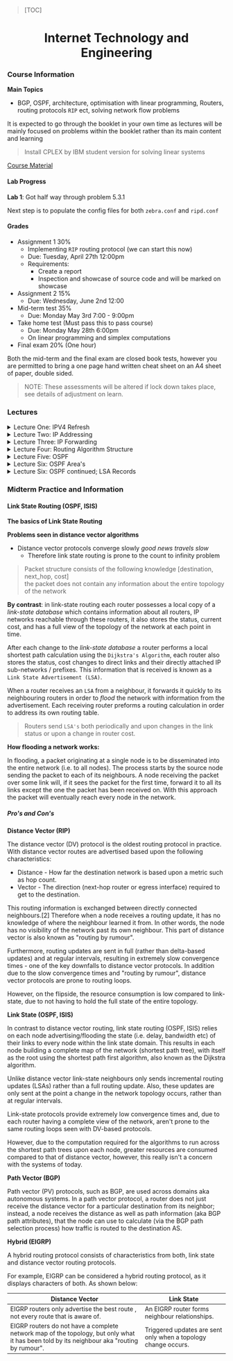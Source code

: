 > [TOC]

<center>

# Internet Technology and Engineering

</center>

### Course Information

**Main Topics**

- BGP, OSPF, architecture, optimisation with linear programming, Routers, routing protocols `RIP` ect, solving network flow problems

It is expected to go through the booklet in your own time as lectures will be mainly focused on problems within the booklet rather
than its main content and learning

> Install CPLEX by IBM student version for solving linear systems

[Course Material](https://learn.canterbury.ac.nz/course/view.php?id=10169&section=1)

#### Lab Progress

**Lab 1**: Got half way through problem 5.3.1

Next step is to populate the config files for both `zebra.conf` and `ripd.conf`

#### Grades

- Assignment 1 30%
    - Implementing `RIP` routing protocol (we can start this now)
    - Due: Tuesday, April 27th 12:00pm
    - Requirements:
        - Create a report
        - Inspection and showcase of source code and will be marked on showcase
- Assignment 2 15%
    - Due: Wednesday, June 2nd 12:00
- Mid-term test 35%
    - Due: Monday May 3rd 7:00 - 9:00pm
- Take home test (Must pass this to pass course)
    - Due: Monday May 28th 6:00pm
    - On linear programming and simplex computations
- Final exam 20% (One hour)

Both the mid-term and the final exam are closed book tests, however you are permitted to bring
a one page hand written cheat sheet on an A4 sheet of paper, double sided.

> NOTE: These assessments will be altered if lock down takes place, see details of adjustment on learn.

### Lectures

<details close="">
  <summary>Lecture One: IPV4 Refresh</summary>


Packets are called `dataframes`, each interface in the network is assigned an `IP` address (each wifi card/ethernet)

`IP` service is a *best effort* protocol, it is unreliable, doesn't use acknowledgements, retransmissions etc,
here is the packet structure of a `IPV4` packet (dataframe)

![packet](./Diagrams/ipv4_packet_structure.png)

</details>

<details close="">
  <summary>Lecture Two: IP Addressing</summary>

**IP Address Representation**

- IP addresses have a width of 32 bits
- They are supposed to be worldwide unique
    * This is no longer true
- IP addresses are written in dotted-decimal notation
- They have an internal structure:
    * `<network-id>` `<host-id>`

**Classless Inter-Domain Routing**

- Question: how many bits to allocate to `<network-id>`?
- In the early days this was fixed to three different values
- This proved inflexible
- `CIDR`: Classless Inter-Domain Routing
- Introduced in 1993
- Modern routing protocols `OSPF, RIPv2, BGP` use `CIDR`
- In `CIDR` a network is specified by two values
    * A 32 bit network address
    * A 32 bit network mask (`netmask`)

**CIDR - Netmask**

- For a given 32-bit IP address, the net-mask specifies which bits belong to network-id and which
    bit belong to host-id
- The net-mask consists of 32 bits the left *k* bits are ones the remaining 32 - *k* bits are zeros; *where k is the net-mask*

> To use a net-mask in practice we can use a boolean `AND` operation in order to pull the ones with a mask

In order to completely specify an IP network, we must provide both the IP address and the net-mask:

$$192.168.40.0/24$$
$$192.168.40.0/21$$

> Note: The above network prefixes are NOT the same network. *due to different net-masks*

**Aggregation**

The number of available host addresses in a `/k` network is: $2^{32-k} - 2$

The big problem is the size of routing/forwarding tables.

[Example of why this is a problem: 35:40](https://echo360.org.au/lesson/G_8f1a649f-406a-4efb-ab3c-60f1c74f77c7_2edec770-99c1-4501-9fd4-3441f9fdc940_2021-02-25T10:00:00.000_2021-02-25T10:55:00.000/classroom#sortDirection=desc)

Address aggregation is an important approach of reducing the size of forwarding tables, it makes use
of `CIDR`. (This keeps the routing tables small)

</details>

<details close="">
  <summary>Lecture Three: IP Forwarding</summary>

**Routing Daemon**

- Refers to the forwarding table
- gathers the IP output
    * deliver directory or calculate next hop
    * decrement `TTL`
    * recompute header checksum
- passed to network interfaces
- IP input queue
- process IP options
- check if our packet:
    * destined to one of my IP addresses
    * destined to broadcast address
        + send via `UDP, TCP, ICMP`
    * Forward datagram *if forwarding is enabled*

**Forwarding Table Contents**

- Each entry in the forwarding table contains:
    * Destination IP prefix
    * Information about next hop
        + IP address of next-hop router or interface towards it
        + IP address of directly connected network (with net-mask)
    * Flags
        + whether next hop is router or directly attached network
    * Specification of outgoing interface
    * Most end hosts leverage the default route mechanism
        + An end host can differentiate between packets to local destinations
        + Packets to local destinations are delivered directly
        + Packets to all other destinations are sent to default router
- Forwarding tables in Routers
    * Most routers at the fringe of the internet only have routing table entries for a subset of all networks, for all other networks they use default routers
    * Some routers in the core
        + do not have a default router
        + are (transitively) the ultimate default routers of other routers
        + must know (almost) all the internet networks

`ARP Protocol`
- Main focus is to find the mac address of a station
- Broadcast to the station until a router responds (when the mac address matches the responders)

`ICMP`
- Not a protocol, it is just a set of error messages that are useful.
- This is optional, you cannot expect a router to implement this as `ICMP` can be stopped with a firewall or by a select router

</details>

<details close="">
  <summary>Lecture Four: Routing Algorithm Structure</summary>

The main purpose of this lecture is to discuss the pros and cons of Link State Routing and
Distance Vector Routing.

**Distance Vector** - *Bellman Ford*
- Talks only to immediate neighbours.
- Once received update, the routers neighbours will re-draw their routing tables.
- In `RIP` a triggered update only sends triggered updates when something bad happens (fast).
    * (`RIP` works on the concept that bad news travels fast and good news travels slow).
    * Because of this, it may take a long time for nodes in the network to update routing tables
        + Inconsistencies in routing tables of the network can introduce routing loops.
        + This can also introduce the counting to infinity problem.
        + This also introduces security issues as by acting as a node, we can disrupt the neighbouring routing topology

**Link State** - *Dijkstra's*
- Each and every router has a local copy of the full topology on the network (a link state database).
- floods changes in the topology to the entire network.
- the flood can be fast.
- each router hosts its own database.
- once the database is up to date, each router runs its algorithm in order to re-allocate the topology of the network.
- will need to store a sequence number in order to see whether a router is up to date.

</details>

<details close="">
  <summary>Lecture Five: OSPF</summary>

- In OSPF packets get encapsulated
- Distance Vector algorithm (only talks to immediate neighbours)
- is a broadcast network (can reach all stations)
- scalability issue as in large networks many iterations
    * this can be solved with OSPF areas (see lecture 6 and routing-booklet on learn)

OSPF can support five different types of IP sub-networks

- Point-to-point network: OSPF routers are connected through p2p links, only two routers share a transmission medium, and whenever one of them sends there is only one reciever, examples of this include dial-up lines or optical links, in this type of network it is trivial to discover neighboured OSPF routers.
- Broadcast networks: several OSPF routers are attached to an underlying IP subnetwork with MAC-layer broadcast or multicast address and can be heard by all other routers in the same subnetwork, the discovery of all OSPF routers is easy on broadcast networks
- non-broadcast multi-access networks: several OSPF routers are attached to the same IP subnetwork and can reach each other, but this subnetwork does not have broadcast, examples of this type of network is a frame relay network, because of lack of ability to broadcast, finding other routers is difficult.
- virtual links: in virtual links it is possible to connect two non-neighboured OSPF area-border routers through other routers in an intermediate area, intuitively, these two routers establish a tunnel over the intermediate area, and again the discovery of the neighboured router in a virtual link requires configuration.

</details>

<details close="">
  <summary>Lecture Six: OSPF Area's</summary>

An aria consists of a number of OSPF routers and IP subnetworks - each IP subnetwork in an `OSPF` domain belongs to exactly one area. Routers that belong to two different areas are called area-border routers, other routers are called internal routers.

When we have large networks, we have a scalability issue with Distance Vector protocols, because of this we must we would be better to use link state advertisements, this is when a link state advertisement router only generates information about its local environment, (only the attached IP sub-networks and its neighboured OSPF routers.) Describing an IP subnetwork in an OSPF LSA takes a few tens of bytes, similarly for a neighbour, and considering that usually routers do not have more than a few dozen to a few hundreds of interfaces the total volume of data a router generates for all its links is moderate.

In this type of network, each area can be assigned any ID (no stack template), with one exception, the protocol must contain an area with ID=0. This is called the **backbone area or core area**

- AreaID is identified by a 32-bit value
- OSPF performs hierarchical routing with these areas
- Routers belonging to the core area are called core routers
- Routers pertaining to other areas are called low-level routers as they are apart of low-level area's
- Only the core area can have BGP border routers / AS boundary routers.

Here is the packet structure of the OSPF packet.

![packet structure](./Diagrams/ospf_packet_structure.png)

</details>

<details close="">
  <summary>Lecture Six: OSPF continued; LSA Records</summary>

As explained previously, an LSU packet is simply a container for one or more LSA records, therefore the strucutre of an LSA packet is simple
(see Routing 3.5)

> NOTE: all fields are set in 32 bits, this is because the data bus size is 32 bits for LSA



</details>

### Midterm Practice and Information

#### Link State Routing (OSPF, ISIS)

**The basics of Link State Routing**


**Problems seen in distance vector algorithms**

- Distance vector protocols converge slowly *good news travels slow*
  - Therefore link state routing is prone to the count to infinity problem

> Packet structure consists of the following knowledge [destination, next_hop, cost] \
> the packet does not contain any information about the entire topology of the network

**By contrast**: in link-state routing each router possesses a local copy of a *link-state database*
which contains information about all routers, IP networks reachable through these routers, it also stores
the status, current cost, and has a full view of the topology of the network at each point in time.

After each change to the *link-state database* a router performs a local shortest path calculation
using the `Dijkstra's Algorithm`, each router also stores the status, cost changes to direct links
and their directly attached IP sub-networks / prefixes. This information that is received is known
as a `Link State Advertisement (LSA)`.

When a router receives an `LSA` from a neighbour, it forwards it quickly to its neighbouring
routers in order to *flood* the network with information from the advertisement. Each receiving
router preforms a routing calculation in order to address its own routing table.

> Routers send `LSA's` both periodically and upon changes in the link status or upon a change in
> router cost.

**How flooding a network works:**

In flooding, a packet originating at a single node is to be disseminated into the entire network (i.e. to all nodes). The process starts by the source node sending the packet to each of its neighbours. A node receiving the packet over some link will, if it sees the packet for the first time, forward it to all its links except the one the packet has been received on. With this approach the packet will eventually reach every node in the network.



##### Pro's and Con's

**Distance Vector (RIP)** 

The distance vector (DV) protocol is the oldest routing protocol in practice. With distance vector routes are advertised based upon the following characteristics:

- Distance - How far the destination network is based upon a metric such as hop count.
- Vector - The direction (next-hop router or egress interface) required to get to the destination.

This routing information is exchanged between directly connected neighbours.[2] Therefore when a node receives a routing update, it has no knowledge of where the neighbour learned it from. In other words, the node has no visibility of the network past its own neighbour. This part of distance vector is also known as "routing by rumour".

Furthermore, routing updates are sent in full (rather than delta-based updates) and at regular intervals, resulting in extremely slow convergence times - one of the key downfalls to distance vector protocols. In addition due to the slow convergence times and "routing by rumour", distance vector protocols are prone to routing loops.

However, on the flipside, the resource consumption is low compared to link-state, due to not having to hold the full state of the entire topology.

**Link State (OSPF, ISIS)**

In contrast to distance vector routing, link state routing (OSPF, ISIS) relies on each node advertising/flooding the state (i.e. delay, bandwidth etc) of their links to every node within the link state domain. This results in each node building a complete map of the network (shortest path tree), with itself as the root using the shortest path first algorithm, also known as the Dijkstra algorithm.

Unlike distance vector link-state neighbours only sends incremental routing updates (LSAs) rather than a full routing update. Also, these updates are only sent at the point a change in the network topology occurs, rather than at regular intervals.

Link-state protocols provide extremely low convergence times and, due to each router having a complete view of the network, aren't prone to the same routing loops seen with DV-based protocols.

However, due to the computation required for the algorithms to run across the shortest path trees upon each node, greater resources are consumed compared to that of distance vector, however, this really isn't a concern with the systems of today.

**Path Vector (BGP)**

Path vector (PV) protocols, such as BGP, are used across domains aka autonomous systems. In a path vector protocol, a router does not just receive the distance vector for a particular destination from its neighbor; instead, a node receives the distance as well as path information (aka BGP path attributes), that the node can use to calculate (via the BGP path selection process) how traffic is routed to the destination AS.

**Hybrid (EIGRP)**

A hybrid routing protocol consists of characteristics from both, link state and distance vector routing protocols.

For example, EIGRP can be considered a hybrid routing protocol, as it displays characters of both. As shown below:

| Distance Vector                                                                                                                            | Link State                                                     |
| ---                                                                                                                                        | ---                                                            |
| EIGRP routers only advertise the best route , not every route that is aware of.                                                            | An EIGRP router forms neighbour relationships.                 |
| EIGRP routers do not have a complete network map of the topology, but only what it has been told by its neighbour aka "routing by rumour". | Triggered updates are sent only when a topology change occurs. |
